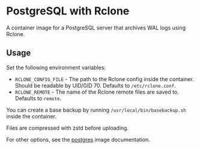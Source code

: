 # PostgreSQL with Rclone

A container image for a PostgreSQL server that archives WAL logs using Rclone.

## Usage

Set the following environment variables:

- `RCLONE_CONFIG_FILE` - The path to the Rclone config inside the container. Should be
  readable by UID/GID 70. Defaults to `/etc/rclone.conf`.
- `RCLONE_REMOTE` - The name of the Rclone remote files are saved to. Defaults to
  `remote`.

You can create a base backup by running `/usr/local/bin/basebackup.sh` inside the
container.

Files are compressed with zstd before uploading.

For other options, see the [postgres](https://hub.docker.com/_/postgres) image
documentation.
